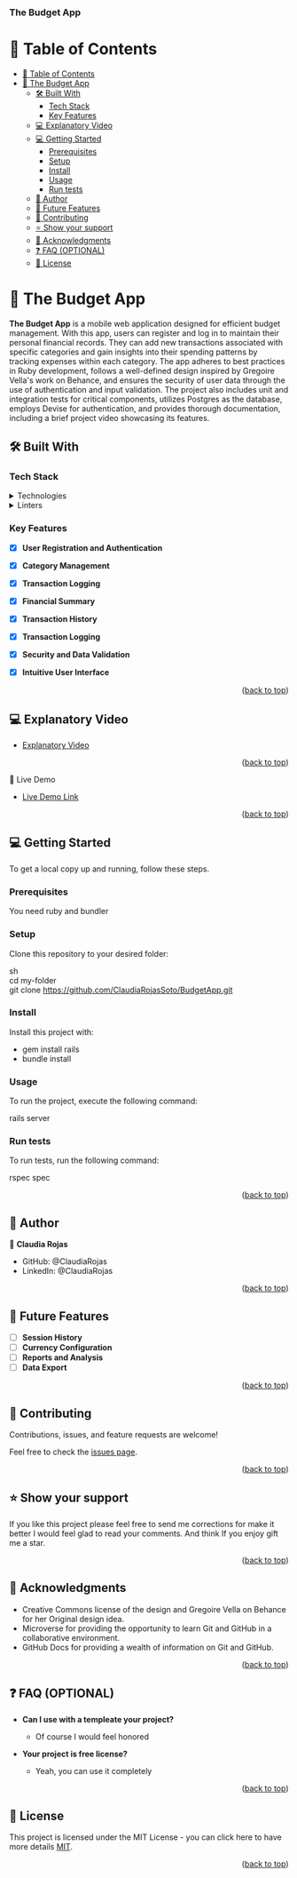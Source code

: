 <a name="readme-top"></a>

  <h3><b>The Budget App</b></h3>

</div>

# 📗 Table of Contents

- [📗 Table of Contents](#-table-of-contents)
- [📖 The Budget App ](#-the-budget-app-)
  - [🛠 Built With ](#-built-with-)
    - [Tech Stack ](#tech-stack-)
    - [Key Features ](#key-features-)
  - [💻 Explanatory Video ](#-explanatory-video-)
  - [💻 Getting Started ](#-getting-started-)
    - [Prerequisites](#prerequisites)
    - [Setup](#setup)
    - [Install](#install)
    - [Usage](#usage)
    - [Run tests](#run-tests)
  - [👥 Author ](#-author-)
  - [🔭 Future Features ](#-future-features-)
  - [🤝 Contributing ](#-contributing-)
  - [⭐️ Show your support ](#️-show-your-support-)
  - [🙏 Acknowledgments ](#-acknowledgments-)
  - [❓ FAQ (OPTIONAL) ](#-faq-optional-)
  - [📝 License ](#-license-)

<!-- PROJECT DESCRIPTION -->

# 📖 The Budget App <a name="about-project"></a>

**The Budget App** is a mobile web application designed for efficient budget management. With this app, users can register and log in to maintain their personal financial records. They can add new transactions associated with specific categories and gain insights into their spending patterns by tracking expenses within each category. The app adheres to best practices in Ruby development, follows a well-defined design inspired by Gregoire Vella's work on Behance, and ensures the security of user data through the use of authentication and input validation. The project also includes unit and integration tests for critical components, utilizes Postgres as the database, employs Devise for authentication, and provides thorough documentation, including a brief project video showcasing its features.

## 🛠 Built With <a name="built-with"></a>

### Tech Stack <a name="tech-stack"></a>

<details>
  <summary>Technologies</summary>
  <ul>
    <li><a href="https://rubyonrails.org/">Ruby on Rails</a></li>
  </ul>
</details>

<details>
<summary>Linters</summary>
  <ul>
    <li>Rubocop</li>
    <li>Style lint</li>
  </ul>
</details>

<!-- Features -->

### Key Features <a name="key-features"></a>

- [x] **User Registration and Authentication**
- [x] **Category Management**
- [x] **Transaction Logging**
- [x] **Financial Summary**
- [x] **Transaction History**
- [x] **Transaction Logging**
- [x] **Security and Data Validation**
- [x] **Intuitive User Interface**


<p align="right">(<a href="#readme-top">back to top</a>)</p>

## 💻 Explanatory Video <a name="explanatory-video"></a>

- [Explanatory Video](https://www.loom.com/share/227b3392ea7a469aa630f4119a301a2b?sid=f2cf8ea1-104f-4a43-824a-29900cbb0633)

<p align="right">(<a href="#readme-top">back to top</a>)</p>

 🚀 Live Demo <a name="live-demo"></a>

- [Live Demo Link](https://reactcapstonproject.onrender.com/)

<p align="right">(<a href="#readme-top">back to top</a>)</p>


## 💻 Getting Started <a name="getting-started"></a>

To get a local copy up and running, follow these steps.

### Prerequisites

You need ruby and bundler

### Setup

Clone this repository to your desired folder:

sh <br>
cd my-folder <br>
git clone https://github.com/ClaudiaRojasSoto/BudgetApp.git

### Install

Install this project with:

- gem install rails
- bundle install

### Usage

To run the project, execute the following command:

rails server

### Run tests

To run tests, run the following command:

rspec spec

<p align="right">(<a href="#readme-top">back to top</a>)</p>

## 👥 Author <a name="authors"></a>

👤 **Claudia Rojas**

- GitHub: @ClaudiaRojas
- LinkedIn: @ClaudiaRojas

<p align="right">(<a href="#readme-top">back to top</a>)</p>


## 🔭 Future Features <a name="future-features"></a>

- [ ] **Session History**
- [ ] **Currency Configuration**
- [ ] **Reports and Analysis**
- [ ] **Data Export**

<p align="right">(<a href="#readme-top">back to top</a>)</p>

## 🤝 Contributing <a name="contributing"></a>

Contributions, issues, and feature requests are welcome!

Feel free to check the [issues page](https://github.com/ClaudiaRojasSoto/BudgetApp/issues).

<p align="right">(<a href="#readme-top">back to top</a>)</p>


## ⭐️ Show your support <a name="support"></a>

If you like this project please feel free to send me corrections for make it better I would feel glad to read your comments.
And think If you enjoy gift me a star.  

<p align="right">(<a href="#readme-top">back to top</a>)</p>

## 🙏 Acknowledgments <a name="acknowledgements"></a>

 - Creative Commons license of the design and Gregoire Vella on Behance for her Original design idea.
 - Microverse for providing the opportunity to learn Git and GitHub in a collaborative environment.
 - GitHub Docs for providing a wealth of information on Git and GitHub.

<p align="right">(<a href="#readme-top">back to top</a>)</p>

## ❓ FAQ (OPTIONAL) <a name="faq"></a>


- **Can I use with a templeate your project?**

  - Of course I would feel honored

- **Your project is free license?**

  - Yeah, you can use it completely

<p align="right">(<a href="#readme-top">back to top</a>)</p>


## 📝 License <a name="license"></a>

This project is licensed under the MIT License - you can click here to have more details [MIT](MIT.md).

<p align="right">(<a href="#readme-top">back to top</a>)</p>
